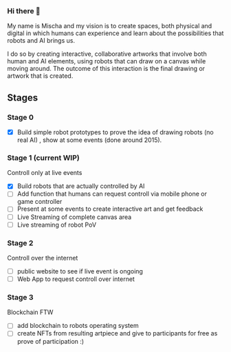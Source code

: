 ### Hi there 👋

My name is Mischa and my vision is to create spaces, both physical and digital in which humans can experience and learn about the possibilities that robots and AI brings us.

I do so by creating interactive, collaborative artworks that involve both human and AI elements, using robots that can draw on a canvas while moving around. The outcome of this interaction is the final drawing or artwork that is created.

## Stages

### Stage 0

- [x] Build simple robot prototypes to prove the idea of drawing robots (no real AI) , show at some events (done around 2015).

### Stage 1 (current WIP)

Controll only at live events

- [x] Build robots that are actually controlled by AI
- [ ] Add function that humans can request controll via mobile phone or game controller
- [ ] Present at some events to create interactive art and get feedback
- [ ] Live Streaming of complete canvas area
- [ ] Live streaming of robot PoV

### Stage 2

Controll over the internet

- [ ] public website to see if live event is ongoing
- [ ] Web App to request controll over internet

### Stage 3

Blockchain FTW

- [ ] add blockchain to robots operating system
- [ ] create NFTs from resulting artpiece and give to participants for free as prove of participation :)
